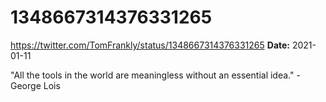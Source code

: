 # 1348667314376331265
https://twitter.com/TomFrankly/status/1348667314376331265
**Date:** 2021-01-11

"All the tools in the world are meaningless without an essential idea." - George Lois
